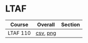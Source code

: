 # LTAF

| Course | Overall | Section |
| ------ | ------- | ------- |
| LTAF 110 | [csv](https://github.com/UCSD-Historical-Enrollment-Data/2024Winter/blob/main/overall/LTAF%20110.csv), [png](https://raw.githubusercontent.com/UCSD-Historical-Enrollment-Data/2024Winter/main/plot_overall/LTAF%20110.png) |  |
